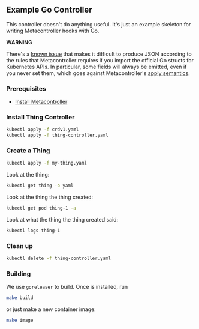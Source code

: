 ## Example Go Controller

This controller doesn't do anything useful.
It's just an example skeleton for writing Metacontroller hooks with Go.

**WARNING**

There's a [known issue](https://github.com/GoogleCloudPlatform/metacontroller/issues/76)
that makes it difficult to produce JSON according to the rules that Metacontroller
requires if you import the official Go structs for Kubernetes APIs.
In particular, some fields will always be emitted, even if you never set them,
which goes against Metacontroller's [apply semantics](https://metacontroller.github.io/metacontroller/api/apply/).

### Prerequisites

* [Install Metacontroller](https://metacontroller.github.io/metacontroller/guide/install.html)

### Install Thing Controller

```sh
kubectl apply -f crdv1.yaml
kubectl apply -f thing-controller.yaml
```

### Create a Thing

```sh
kubectl apply -f my-thing.yaml
```

Look at the thing:

```sh
kubectl get thing -o yaml
```

Look at the thing the thing created:

```sh
kubectl get pod thing-1 -a
```

Look at what the thing the thing created said:

```sh
kubectl logs thing-1
```

### Clean up

```sh
kubectl delete -f thing-controller.yaml
```

### Building

We use `goreleaser` to build. Once is installed, run

```sh
make build
```
or just make a new container image:

```sh
make image
```
